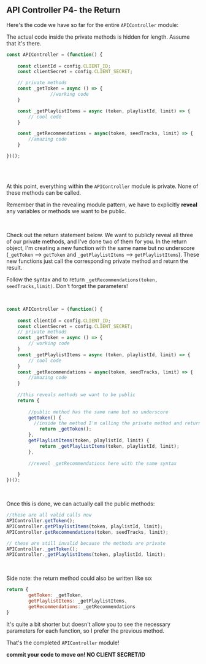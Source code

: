 ## API Controller P4- the Return

Here's the code we have so far for the entire `APIController`  module:

The actual code inside the private methods is hidden for length. Assume that it's there.

```js
const APIController = (function() {
    
    const clientId = config.CLIENT_ID;
    const clientSecret = config.CLIENT_SECRET;

    // private methods
    const _getToken = async () => {
				//working code 
    }

    const _getPlaylistItems = async (token, playlistId, limit) => {
        // cool code
    }

    const _getRecommendations = async(token, seedTracks, limit) => {
        //amazing code
    }

})();
```



<br />

<br />



At this point, everything within the `APIController`  module is private. None of these methods can be called. 

Remember that in the revealing module pattern, we have to explicitly **reveal** any variables or methods we want to be public.



<br />



Check out the return statement below. We want to publicly reveal all three of our private methods, and I've done two of them for you. In the return object, I'm creating a new function with the same name but no underscore (`_getToken`  --> `getToken`   and `_getPlaylistItems`  --> `getPlaylistItems`). These new functions just call the corresponding private method and return the result.

Follow the syntax and to return `_getRecommendations(token, seedTracks,limit)`.  Don't forget the parameters!



<br />



```js
const APIController = (function() {
    
    const clientId = config.CLIENT_ID;
    const clientSecret = config.CLIENT_SECRET;
    // private methods
    const _getToken = async () => {
        // working code 
    }
    const _getPlaylistItems = async (token, playlistId, limit) => {
        // cool code
    }
    const _getRecommendations = async(token, seedTracks, limit) => {
        //amazing code
    }
    
    //this reveals methods we want to be public
    return {
      
      	//public method has the same name but no underscore
        getToken() {
          //inside the method I'm calling the private method and returning the result
            return _getToken();
        },
      	getPlaylistItems(token, playlistId, limit) {
            return _getPlaylistItems(token, playlistId, limit);
        },
      
      	//reveal _getRecommendations here with the same syntax

    }
})();
```



<br />



Once this is done, we can actually call the public methods:

```js
//these are all valid calls now
APIController.getToken();
APIController.getPlaylistItems(token, playlistId, limit);
APIController.getRecommendations(token, seedTracks, limit);

// these are still invalid because the methods are private
APIController._getToken();
APIController._getPlaylistItems(token, playlistId, limit);

```



<br />



Side note: the return method could also be written like so:

```js
return {
        getToken: _getToken,
        getPlaylistItems: _getPlaylistItems,
        getRecommendations: _getRecommendations 
}
```

It's quite a bit shorter but doesn't allow you to see the necessary parameters for each function, so I prefer the previous method.



That's the completed `APIController`  module!

**commit your code to move on! NO CLIENT SECRET/ID**
